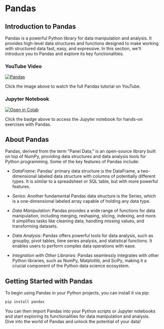 # Pandas

## Introduction to Pandas

Pandas is a powerful Python library for data manipulation and analysis. It provides high-level data structures and functions designed to make working with structured data fast, easy, and expressive. In this section, we'll introduce you to Pandas and explore its key functionalities.

### YouTube Video

[![Pandas](https://example.com/path-to-your-image.png)](https://youtu.be/your-video-id)

Click the image above to watch the full Pandas tutorial on YouTube.

### Jupyter Notebook

[![Open in Colab](https://colab.research.google.com/assets/colab-badge.svg)](https://colab.research.google.com/link-to-your-notebook)

Click the badge above to access the Jupyter notebook for hands-on exercises with Pandas.

## About Pandas

Pandas, derived from the term "Panel Data," is an open-source library built on top of NumPy, providing data structures and data analysis tools for Python programming. Some of the key features of Pandas include:

- *DataFrame*: Pandas' primary data structure is the DataFrame, a two-dimensional labeled data structure with columns of potentially different types. It is similar to a spreadsheet or SQL table, but with more powerful features.

- *Series*: Another fundamental Pandas data structure is the Series, which is a one-dimensional labeled array capable of holding any data type.

- *Data Manipulation*: Pandas provides a wide range of functions for data manipulation, including merging, reshaping, slicing, indexing, and more. It simplifies tasks like cleaning data, handling missing values, and transforming datasets.

- *Data Analysis*: Pandas offers powerful tools for data analysis, such as groupby, pivot tables, time series analysis, and statistical functions. It enables users to perform complex data operations with ease.

- *Integration with Other Libraries*: Pandas seamlessly integrates with other Python libraries, such as NumPy, Matplotlib, and SciPy, making it a crucial component of the Python data science ecosystem.

## Getting Started with Pandas

To begin using Pandas in your Python projects, you can install it via pip:

```bash
pip install pandas
```

You can then import Pandas into your Python scripts or Jupyter notebooks and start exploring its functionalities for data manipulation and analysis. Dive into the world of Pandas and unlock the potential of your data!
